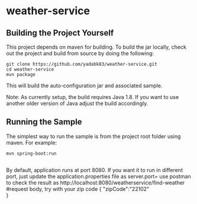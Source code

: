 # weather-service

## Building the Project Yourself 

This project depends on maven for building. To build the jar locally, check out the project and build from source by doing the following:

    git clone https://github.com/yadabk83/weather-service.git
    cd weather-service
    mvn package

This will build the auto-configuration jar and associated sample. 

Note: As currently setup, the build requires Java 1.8. If you want to use another older version of Java adjust the build accordingly.

## Running the Sample 

The simplest way to run the sample is from the project root folder using maven. For example:

	mvn spring-boot:run
  
##
By default, application runs at port 8080. If you want it to run in different port, just update the application.properties file as
server.port=<your-port>
use postman to check the result as http://localhost:8080/weatherservice/find-weather
#request body, try with your zip code
{
	"zipCode":"22102"	
}

